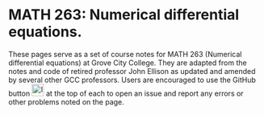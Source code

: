# MATH 263: Numerical differential equations.

These pages serve as a set of course notes for MATH 263 (Numerical differential equations) at Grove City College.
They are adapted from the notes and code of retired professor John Ellison as updated and amended by several other GCC professors.
Users are encouraged to use the GitHub button <img src="https://github.githubassets.com/assets/GitHub-Mark-ea2971cee799.png" alt="Invertocat logo" height="24px"> at the top of each to open an issue and report any errors or other problems noted on the page.

